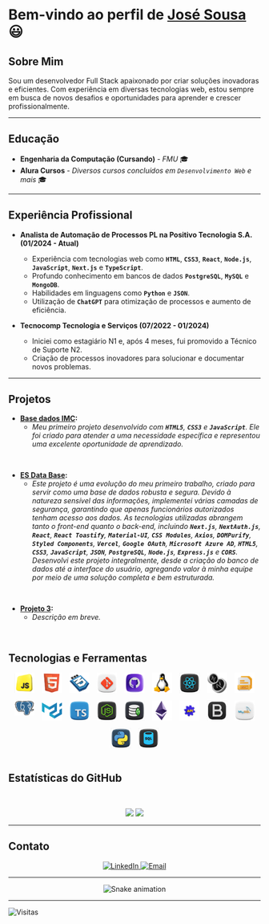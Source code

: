 # Bem-vindo ao perfil de [José Sousa](https://www.linkedin.com/in/enoque-sousa-bb89aa168/) 😃️

## Sobre Mim
Sou um desenvolvedor Full Stack apaixonado por criar soluções inovadoras e eficientes. Com experiência em diversas tecnologias web, estou sempre em busca de novos desafios e oportunidades para aprender e crescer profissionalmente.

---

## Educação
- **Engenharia da Computação (Cursando)** - *FMU* 🎓
- **Alura Cursos** - *Diversos cursos concluídos em `Desenvolvimento Web` e mais* 🎓

---

## Experiência Profissional
- **Analista de Automação de Processos PL na Positivo Tecnologia S.A. (01/2024 - Atual)**
  - Experiência com tecnologias web como **`HTML`**, **`CSS3`**, **`React`**, **`Node.js`**, **`JavaScript`**, **`Next.js`** e **`TypeScript`**.
  - Profundo conhecimento em bancos de dados **`PostgreSQL`**, **`MySQL`** e **`MongoDB`**.
  - Habilidades em linguagens como **`Python`** e **`JSON`**.
  - Utilização de **`ChatGPT`** para otimização de processos e aumento de eficiência.

- **Tecnocomp Tecnologia e Serviços (07/2022 - 01/2024)**
  - Iniciei como estagiário N1 e, após 4 meses, fui promovido a Técnico de Suporte N2.
  - Criação de processos inovadores para solucionar e documentar novos problemas.

---

## Projetos

- **[Base dados IMC](https://base-dados-imc.vercel.app/index.html):** 
  - *Meu primeiro projeto desenvolvido com **`HTML5`**, **`CSS3`** e **`JavaScript`**. Ele foi criado para atender a uma necessidade específica e representou uma excelente oportunidade de aprendizado.*

<br>

- **[ES Data Base](https://esdatabase.vercel.app/login):** 
  - *Este projeto é uma evolução do meu primeiro trabalho, criado para servir como uma base de dados robusta e segura. Devido à natureza sensível das informações, implementei várias camadas de segurança, garantindo que apenas funcionários autorizados tenham acesso aos dados. As tecnologias utilizadas abrangem tanto o front-end quanto o back-end, incluindo **`Next.js`**, **`NextAuth.js`**, **`React`**, **`React Toastify`**, **`Material-UI`**, **`CSS Modules`**, **`Axios`**, **`DOMPurify`**, **`Styled Components`**, **`Vercel`**, **`Google OAuth`**, **`Microsoft Azure AD`**, **`HTML5`**, **`CSS3`**, **`JavaScript`**, **`JSON`**, **`PostgreSQL`**, **`Node.js`**, **`Express.js`** e **`CORS`**. Desenvolvi este projeto integralmente, desde a criação do banco de dados até a interface do usuário, agregando valor à minha equipe por meio de uma solução completa e bem estruturada.*

<br>

- **[Projeto 3](link-do-repositorio):** 
  - *Descrição em breve.*

<br>

## Tecnologias e Ferramentas

<div align="center" style="display: flex; flex-wrap: wrap; justify-content: center; gap: 15px;">

  <img alt="JavaScript" height="40" width="40" src="./Assets/javascript_2.png" title="JavaScript" style="transition: transform 0.3s ease, box-shadow 0.3s ease;"/>
  <img alt="HTML5" height="40" width="40" src="./Assets/html5.png" title="HTML5" style="transition: transform 0.3s ease, box-shadow 0.3s ease;"/>
  <img alt="CSS3" height="40" width="40" src="./Assets/css3.png" title="CSS3" style="transition: transform 0.3s ease, box-shadow 0.3s ease;"/>
  <img alt="Git" height="40" width="40" src="./Assets/git.png" title="Git" style="transition: transform 0.3s ease, box-shadow 0.3s ease;"/>
  <img alt="GitHub" height="40" width="40" src="./Assets/GitHub.png" title="GitHub" style="transition: transform 0.3s ease, box-shadow 0.3s ease;"/>
  <img alt="Linux" height="40" width="40" src="./Assets/linux.png" title="Linux" style="transition: transform 0.3s ease, box-shadow 0.3s ease;"/>
  <img alt="React" height="40" width="40" src="./Assets/reactjs.png" title="React" style="transition: transform 0.3s ease, box-shadow 0.3s ease;"/>
  <img alt="Next.js" height="40" width="40" src="./Assets/nextjs.png" title="Next.js" style="transition: transform 0.3s ease, box-shadow 0.3s ease;"/>
  <img alt="JSON" height="40" width="40" src="./Assets/json.png" title="JSON" style="transition: transform 0.3s ease, box-shadow 0.3s ease;"/>
  <img alt="PostgreSQL" height="30" width="40" src="https://raw.githubusercontent.com/devicons/devicon/master/icons/postgresql/postgresql-original.svg" title="PostgreSQL" style="transition: transform 0.3s ease, box-shadow 0.3s ease;"/>
  <img alt="MUI" height="40" width="40" src="https://raw.githubusercontent.com/devicons/devicon/master/icons/materialui/materialui-original.svg" title="MUI" style="transition: transform 0.3s ease, box-shadow 0.3s ease;"/>
  <img alt="TypeScript" height="40" width="40" src="./Assets/typescript.png" title="TypeScript" style="transition: transform 0.3s ease, box-shadow 0.3s ease;"/>
  <img alt="Node.js" height="40" width="40" src="./Assets/nodejs.png" title="Node.js" style="transition: transform 0.3s ease, box-shadow 0.3s ease;"/>
  <img alt="MongoDB" height="40" width="40" src="./Assets/mongodb.png" title="MongoDB" style="transition: transform 0.3s ease, box-shadow 0.3s ease;"/>
  <img alt="Three.js" height="40" width="40" src="./Assets/threejs.png" title="Three.js" style="transition: transform 0.3s ease, box-shadow 0.3s ease;"/>
  <img alt="Api Gateway" height="40" width="40" src="./Assets/api.png" title="Api Gateway" style="transition: transform 0.3s ease, box-shadow 0.3s ease;"/>
  <img alt="BootStrap" height="40" width="40" src="./Assets/bootstrap.png" title="BootStrap" style="transition: transform 0.3s ease, box-shadow 0.3s ease;"/>
  <img alt="MySQL" height="40" width="40" src="./Assets/mysql.png" title="MySQL" style="transition: transform 0.3s ease, box-shadow 0.3s ease;"/>
  <img alt="Python" height="40" width="40" src="./Assets/python.png" title="Python" style="transition: transform 0.3s ease, box-shadow 0.3s ease;"/>
  <img alt="SQL" height="40" width="40" src="./Assets/sql.png" title="SQL" style="transition: transform 0.3s ease, box-shadow 0.3s ease;"/>

</div>

<script>
  const icons = document.querySelectorAll('img');
  icons.forEach(icon => {
    icon.addEventListener('mouseover', () => {
      icon.style.transform = 'scale(1.1) translateY(-5px)';
      icon.style.boxShadow = '0px 4px 15px rgba(0, 0, 0, 0.2)';
    });
    icon.addEventListener('mouseout', () => {
      icon.style.transform = 'scale(1)';
      icon.style.boxShadow = 'none';
    });
  });
</script>


<br>

## Estatísticas do GitHub

<br>

<p align="center">
  <img src="https://github-readme-stats.vercel.app/api?username=ESousa97&show_icons=true&theme=dark" width="49%" />
  <img src="https://github-readme-stats.vercel.app/api/top-langs/?username=ESousa97&layout=compact&theme=dark" width="37.2%" />
</p>

---

## Contato

<div align="center">
  <a href="https://www.linkedin.com/in/enoque-sousa-bb89aa168/" target="_blank">
    <img src="https://img.shields.io/badge/-LinkedIn-%230077B5?style=for-the-badge&logo=linkedin&logoColor=white" alt="LinkedIn">
  </a>
  <a href="mailto:sousa3086@outlook.com">
    <img src="https://img.shields.io/badge/Email-sousa3086%40outlook.com-blue?style=for-the-badge&logo=Microsoft-Outlook&logoColor=white" alt="Email">
  </a>
</div>

---

<div align="center">

![Snake animation](https://github.com/danielbped/danielbped/blob/output/github-contribution-grid-snake.svg)

</div>

---

![Visitas](https://hits.seeyoufarm.com/api/count/incr/badge.svg?url=https://github.com/ESousa97&title=Visitas&edge_flat=true)
